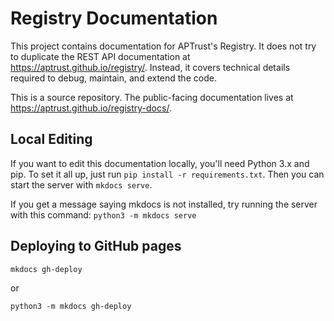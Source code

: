 # Registry Documentation

This project contains documentation for APTrust's Registry. It does not try to duplicate the REST API documentation at https://aptrust.github.io/registry/. Instead, it covers technical details required to debug, maintain, and extend the code.

This is a source repository. The public-facing documentation lives at https://aptrust.github.io/registry-docs/.

## Local Editing

If you want to edit this documentation locally, you'll need Python 3.x and pip. To set it all up, just run
`pip install -r requirements.txt`. Then you can start the server with `mkdocs serve`.

If you get a message saying mkdocs is not installed, try running the server with this command: `python3 -m mkdocs serve`

## Deploying to GitHub pages

```
mkdocs gh-deploy
```

or

```
python3 -m mkdocs gh-deploy
```
